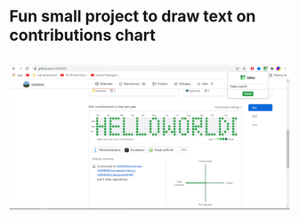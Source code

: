 # Fun small project to draw text on contributions chart
<br/>
<img src="/img.png" alt="screenshot"/>

